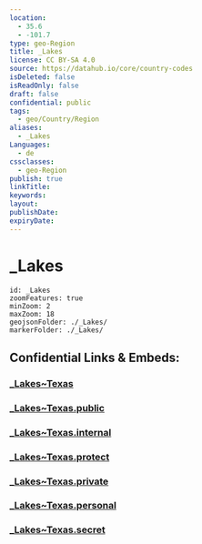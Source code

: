 ```yaml
---
location:
  - 35.6
  - -101.7
type: geo-Region
title: _Lakes
license: CC BY-SA 4.0
source: https://datahub.io/core/country-codes
isDeleted: false
isReadOnly: false
draft: false
confidential: public
tags:
  - geo/Country/Region
aliases:
  - _Lakes
Languages:
  - de
cssclasses:
  - geo-Region
publish: true
linkTitle:
keywords:
layout:
publishDate:
expiryDate:
---
```


# _Lakes

```leaflet
id: _Lakes
zoomFeatures: true 
minZoom: 2 
maxZoom: 18
geojsonFolder: ./_Lakes/
markerFolder: ./_Lakes/
```


## Confidential Links & Embeds: 

### [_Lakes~Texas](/_Standards/Earth/Continent/America~North/USA/USA~Mountain/Texas/_Lakes~Texas.md) 

### [_Lakes~Texas.public](/_public/Earth/Continent/America~North/USA/USA~Mountain/Texas/_Lakes~Texas.public.md) 

### [_Lakes~Texas.internal](/_internal/Earth/Continent/America~North/USA/USA~Mountain/Texas/_Lakes~Texas.internal.md) 

### [_Lakes~Texas.protect](/_protect/Earth/Continent/America~North/USA/USA~Mountain/Texas/_Lakes~Texas.protect.md) 

### [_Lakes~Texas.private](/_private/Earth/Continent/America~North/USA/USA~Mountain/Texas/_Lakes~Texas.private.md) 

### [_Lakes~Texas.personal](/_personal/Earth/Continent/America~North/USA/USA~Mountain/Texas/_Lakes~Texas.personal.md) 

### [_Lakes~Texas.secret](/_secret/Earth/Continent/America~North/USA/USA~Mountain/Texas/_Lakes~Texas.secret.md)

